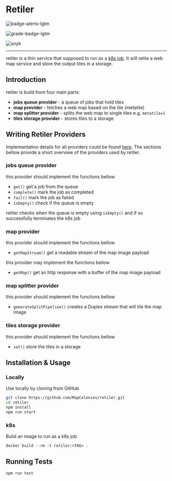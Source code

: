 # Retiler

![badge-alerts-lgtm](https://img.shields.io/lgtm/alerts/github/MapColonies/retiler?style=for-the-badge)

![grade-badge-lgtm](https://img.shields.io/lgtm/grade/javascript/github/MapColonies/retiler?style=for-the-badge)

![snyk](https://img.shields.io/snyk/vulnerabilities/github/MapColonies/retiler?style=for-the-badge)

----------------------------------
retiler is a thin service that supposed to run as a [k8s job](https://kubernetes.io/docs/concepts/workloads/controllers/job/). It will retile a web map service and store the output tiles in a storage.


## Introduction

retiler is build from four main parts:
- **jobs queue provider** - a queue of jobs that hold tiles
- **map provider** - fetches a web map based on the tile (metatile)
- **map splitter provider** - splits the web map to single tiles e.g. `metatile=1`
- **tiles storage provider** - stores tiles to a storage

## Writing Retiler Providers

Implementation details for all providers could be found [here](./src/retiler/interfaces.ts). The sections bellow provide a short overview of the providers used by retiler.

### jobs queue provider

this provider should implement the functions bellow
- `get()` get a job from the queue
- `complete()` mark the job as completed
- `fail()` mark the job as failed
- `isEmpty()` check if the queue is empty

retiler checks when the queue is empty using `isEmpty()` and if so successfully terminates the k8s job

### map provider

this provider should implement the functions bellow
- `getMapStream()` get a readable stream of the map image payload

this provider may implement the functions bellow
- *`getMap()`* get an http response with a buffer of the map image payload

### map splitter provider

this provider should implement the functions bellow
- `generateSplitPipeline()` creates a Duplex stream that will tile the map image

### tiles storage provider

this provider should implement the functions bellow

- `set()` store the tiles in a storage

## Installation & Usage

### Locally

Use locally by cloning from GitHub

```bash
git clone https://github.com/MapColonies/retiler.git
cd retiler
npm install
npm run start
```

### k8s

Build an image to run as a k8s job

```docker
docker build --rm -t retiler:<TAG> .
```

## Running Tests

```bash
npm run test
```